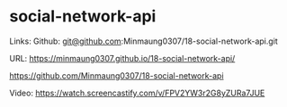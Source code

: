 # social-network-api

Links:
Github: git@github.com:Minmaung0307/18-social-network-api.git

URL: https://minmaung0307.github.io/18-social-network-api/

https://github.com/Minmaung0307/18-social-network-api

Video:
https://watch.screencastify.com/v/FPV2YW3r2G8yZURa7JUE
